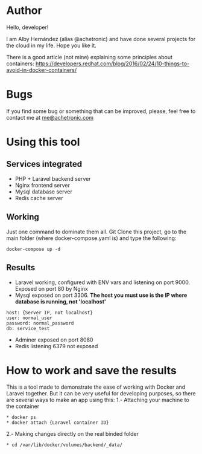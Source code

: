 # Author
Hello, developer!

I am Alby Hernández (alias @achetronic) and have done several projects for the cloud in my life. Hope you like it.

There is a good article (not mine) explaining some principles about containers: https://developers.redhat.com/blog/2016/02/24/10-things-to-avoid-in-docker-containers/

# Bugs
If you find some bug or something that can be improved, please, feel free to contact me at me@achetronic.com

# Using this tool
## Services integrated
* PHP + Laravel backend server
* Nginx frontend server
* Mysql database server
* Redis cache server

## Working
Just one command to dominate them all. Git Clone this project, go to the main folder (where docker-compose.yaml is)
and type the following:
```
docker-compose up -d
```

## Results
* Laravel working, configured with ENV vars and listening on port 9000. Exposed on port 80 by Nginx
* Mysql exposed on port 3306. 
**The host you must use is the IP where database is running, not 'localhost'**
```
host: {Server IP, not localhost}
user: normal_user
password: normal_password
db: service_test
```
* Adminer exposed on port 8080
* Redis listening 6379 not exposed

# How to work and save the results
This is a tool made to demonstrate the ease of working with Docker and Laravel together. 
But it can be very useful for developing purposes, so there are several ways to make an app 
using this:
1.- Attaching your machine to the container
```
* docker ps
* docker attach {Laravel container ID}
```
    
2.- Making changes directly on the real binded folder
```
* cd /var/lib/docker/volumes/backend/_data/
```

